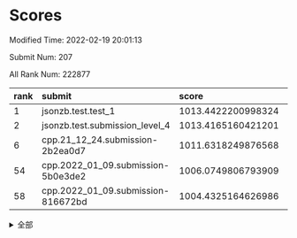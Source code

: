 # Scores

Modified Time: 2022-02-19 20:01:13

Submit Num: 207

All Rank Num: 222877

| rank |               submit               |       score        |       sigma        | pk_num |
| :--- | :--------------------------------- | :----------------- | :----------------- | :----- |
| 1    | jsonzb.test.test_1                 | 1013.4422200998324 | 0.8113038404168763 | 4307   |
| 2    | jsonzb.test.submission_level_4     | 1013.4165160421201 | 0.7927239425677628 | 4305   |
| 6    | cpp.21_12_24.submission-2b2ea0d7   | 1011.6318249876568 | 0.7829301894569421 | 4307   |
| 54   | cpp.2022_01_09.submission-5b0e3de2 | 1006.0749806793909 | 0.7211599570769219 | 4306   |
| 58   | cpp.2022_01_09.submission-816672bd | 1004.4325164626986 | 0.7166311367096962 | 4308   |


<details>
<summary>全部</summary>

| rank |                 submit                 |       score        |       sigma        | pk_num |
| :--- | :------------------------------------- | :----------------- | :----------------- | :----- |
| 1    | jsonzb.test.test_1                     | 1013.4422200998324 | 0.8113038404168763 | 4307   |
| 2    | jsonzb.test.submission_level_4         | 1013.4165160421201 | 0.7927239425677628 | 4305   |
| 3    | gobigger.level_3.submission_level_3_25 | 1012.4946693964322 | 0.7829740985793882 | 4306   |
| 4    | gobigger.level_3.submission_level_3_4  | 1011.9367814066505 | 0.7773045718885769 | 4306   |
| 5    | gobigger.level_3.submission_level_3_12 | 1011.7318091312025 | 0.7675686275710808 | 4303   |
| 6    | cpp.21_12_24.submission-2b2ea0d7       | 1011.6318249876568 | 0.7829301894569421 | 4307   |
| 7    | gobigger.level_3.submission_level_3_32 | 1011.6076181329387 | 0.7824672962953048 | 4308   |
| 8    | gobigger.level_3.submission_level_3_48 | 1011.405631290151  | 0.7804952536953722 | 4299   |
| 9    | gobigger.level_3.submission_level_3_27 | 1010.986313622828  | 0.7638476069567771 | 4305   |
| 10   | gobigger.level_3.submission_level_3_44 | 1010.8927109131301 | 0.7671032714792707 | 4309   |
| 11   | gobigger.level_3.submission_level_3_33 | 1010.8850115106972 | 0.750641271856205  | 4299   |
| 12   | gobigger.level_3.submission_level_3_1  | 1010.8609942199824 | 0.7675505365932662 | 4311   |
| 13   | gobigger.level_3.submission_level_3_35 | 1010.8338967239865 | 0.7700372112142032 | 4311   |
| 14   | gobigger.level_3.submission_level_3_2  | 1010.8328353385987 | 0.7757061376517648 | 4307   |
| 15   | gobigger.level_3.submission_level_3_23 | 1010.8087951505465 | 0.7752313275921415 | 4309   |
| 16   | gobigger.level_3.submission_level_3_10 | 1010.756785328003  | 0.7271409387952034 | 4310   |
| 17   | gobigger.level_3.submission_level_3_15 | 1010.7106609938079 | 0.7727735436456128 | 4309   |
| 18   | gobigger.level_3.submission_level_3_11 | 1010.6862075175228 | 0.7474082880316184 | 4301   |
| 19   | gobigger.level_3.submission_level_3_37 | 1010.6266210999927 | 0.749690040343724  | 4308   |
| 20   | gobigger.level_3.submission_level_3_36 | 1010.6056448954845 | 0.753949906543214  | 4310   |
| 21   | gobigger.level_3.submission_level_3_38 | 1010.5836221485533 | 0.75435922583888   | 4302   |
| 22   | gobigger.level_3.submission_level_3_8  | 1010.5483954577973 | 0.7661784175946981 | 4309   |
| 23   | gobigger.level_3.submission_level_3_22 | 1010.5127196219923 | 0.7549946137650067 | 4310   |
| 24   | gobigger.level_3.submission_level_3_31 | 1010.4130073458048 | 0.7904561472815512 | 4309   |
| 25   | gobigger.level_3.submission_level_3_19 | 1010.3960104791098 | 0.7872099640309587 | 4306   |
| 26   | gobigger.level_3.submission_level_3_34 | 1010.2453075521046 | 0.7586394232577268 | 4307   |
| 27   | gobigger.level_3.submission_level_3_47 | 1010.139506191517  | 0.7704047221855356 | 4305   |
| 28   | gobigger.level_3.submission_level_3_0  | 1009.9894692242158 | 0.7591333715939721 | 4308   |
| 29   | gobigger.level_3.submission_level_3_40 | 1009.9769125260793 | 0.7699742160049011 | 4310   |
| 30   | gobigger.level_3.submission_level_3_30 | 1009.9033406976291 | 0.7567413376615248 | 4312   |
| 31   | gobigger.level_3.submission_level_3_28 | 1009.8532045987344 | 0.7684034630628611 | 4302   |
| 32   | gobigger.level_3.submission_level_3_13 | 1009.8136170389479 | 0.7610451397898071 | 4303   |
| 33   | gobigger.level_3.submission_level_3_5  | 1009.7936839081211 | 0.750472556125902  | 4309   |
| 34   | gobigger.level_3.submission_level_3_7  | 1009.7788664019254 | 0.7702315038022588 | 4306   |
| 35   | gobigger.level_3.submission_level_3_16 | 1009.7776660956389 | 0.7519643287815998 | 4303   |
| 36   | gobigger.level_3.submission_level_3_39 | 1009.6963121796506 | 0.7635016754312772 | 4309   |
| 37   | gobigger.level_3.submission_level_3_6  | 1009.6782703392457 | 0.7402187126208911 | 4310   |
| 38   | gobigger.level_3.submission_level_3_21 | 1009.4971430655687 | 0.7481835422764281 | 4308   |
| 39   | gobigger.level_3.submission_level_3_3  | 1009.4684422722462 | 0.7729055378414008 | 4307   |
| 40   | gobigger.level_3.submission_level_3_42 | 1009.404551555371  | 0.7592231356711905 | 4307   |
| 41   | gobigger.level_3.submission_level_3_18 | 1009.3390175008324 | 0.7431056412857736 | 4305   |
| 42   | gobigger.level_3.submission_level_3_9  | 1009.310029638285  | 0.7584525499281005 | 4305   |
| 43   | gobigger.level_3.submission_level_3_29 | 1009.2385013669842 | 0.7475492997976986 | 4308   |
| 44   | gobigger.level_3.submission_level_3_20 | 1009.228922875699  | 0.7646908895404292 | 4309   |
| 45   | gobigger.level_3.submission_level_3_14 | 1009.1683894135024 | 0.7559855053053822 | 4304   |
| 46   | gobigger.level_3.submission_level_3_46 | 1009.0072424570304 | 0.7608546165931601 | 4310   |
| 47   | gobigger.level_3.submission_level_3_43 | 1008.8379231433208 | 0.7547558817894261 | 4307   |
| 48   | gobigger.level_3.submission_level_3_45 | 1008.5462766239367 | 0.7557936842175619 | 4310   |
| 49   | gobigger.level_3.submission_level_3_24 | 1008.4177777475745 | 0.7942167812049737 | 4298   |
| 50   | gobigger.level_3.submission_level_3_26 | 1008.0887277278807 | 0.7312391599664068 | 4305   |
| 51   | gobigger.level_3.submission_level_3_41 | 1008.0577512122463 | 0.7621032753466277 | 4306   |
| 52   | gobigger.level_3.submission_level_3_49 | 1007.98954052773   | 0.7371985558891402 | 4303   |
| 53   | gobigger.level_3.submission_level_3_17 | 1007.5059939690782 | 0.7345441646313506 | 4304   |
| 54   | cpp.2022_01_09.submission-5b0e3de2     | 1006.0749806793909 | 0.7211599570769219 | 4306   |
| 55   | gobigger.level_1.submission_level_1_29 | 1005.023491118938  | 0.7285384678201051 | 4306   |
| 56   | gobigger.level_1.submission_level_1_21 | 1004.8212119375447 | 0.7170312820329131 | 4307   |
| 57   | gobigger.level_1.submission_level_1_7  | 1004.4934724457868 | 0.7129358016129171 | 4313   |
| 58   | cpp.2022_01_09.submission-816672bd     | 1004.4325164626986 | 0.7166311367096962 | 4308   |
| 59   | gobigger.level_1.submission_level_1_38 | 1004.3909680302553 | 0.7116639511926611 | 4309   |
| 60   | gobigger.level_1.submission_level_1_34 | 1004.3416524431659 | 0.7327091514778769 | 4301   |
| 61   | gobigger.level_1.submission_level_1_22 | 1004.3219521885742 | 0.7246108249803614 | 4308   |
| 62   | gobigger.level_1.submission_level_1_23 | 1004.3024514551789 | 0.7219974778628719 | 4303   |
| 63   | gobigger.level_1.submission_level_1_14 | 1004.130448704145  | 0.7249341929644796 | 4305   |
| 64   | gobigger.level_1.submission_level_1_17 | 1003.946122176939  | 0.7200842705050238 | 4306   |
| 65   | gobigger.level_1.submission_level_1_13 | 1003.9023887652107 | 0.7228129255163965 | 4307   |
| 66   | gobigger.level_1.submission_level_1_8  | 1003.9021384155635 | 0.7079298019341365 | 4304   |
| 67   | gobigger.level_1.submission_level_1_36 | 1003.8725751797343 | 0.7167466021166723 | 4305   |
| 68   | gobigger.level_1.submission_level_1_39 | 1003.8255496073853 | 0.7077726537159242 | 4302   |
| 69   | gobigger.level_1.submission_level_1_37 | 1003.8017148607116 | 0.7067803325282146 | 4312   |
| 70   | gobigger.level_1.submission_level_1_28 | 1003.768071528241  | 0.7189655864902135 | 4307   |
| 71   | gobigger.level_1.submission_level_1_33 | 1003.7380704692235 | 0.6991040364384719 | 4304   |
| 72   | gobigger.level_1.submission_level_1_15 | 1003.7163217276635 | 0.7235153530233306 | 4304   |
| 73   | gobigger.level_1.submission_level_1_24 | 1003.6789157532797 | 0.7152199337874316 | 4313   |
| 74   | gobigger.level_1.submission_level_1_48 | 1003.5398978039374 | 0.7215937605449465 | 4305   |
| 75   | gobigger.level_1.submission_level_1_45 | 1003.456936491793  | 0.7198976665294979 | 4309   |
| 76   | gobigger.level_1.submission_level_1_18 | 1003.4392683845847 | 0.7163993718006613 | 4309   |
| 77   | gobigger.level_1.submission_level_1_47 | 1003.4225195286798 | 0.7176515424167382 | 4305   |
| 78   | gobigger.level_1.submission_level_1_32 | 1003.4156016806555 | 0.7149792697316062 | 4305   |
| 79   | gobigger.level_1.submission_level_1_43 | 1003.4109348245339 | 0.710743036972929  | 4301   |
| 80   | gobigger.level_1.submission_level_1_16 | 1003.3855191982092 | 0.7184697155395574 | 4305   |
| 81   | gobigger.level_1.submission_level_1_25 | 1003.3774118230751 | 0.7199174716735982 | 4309   |
| 82   | gobigger.level_1.submission_level_1_35 | 1003.3410177389593 | 0.7148883619697485 | 4307   |
| 83   | gobigger.level_1.submission_level_1_30 | 1003.330236250969  | 0.720344585676322  | 4311   |
| 84   | gobigger.level_1.submission_level_1_42 | 1003.1579802173163 | 0.7342106299714528 | 4305   |
| 85   | gobigger.level_1.submission_level_1_44 | 1003.148708815005  | 0.7193441935471118 | 4304   |
| 86   | gobigger.level_1.submission_level_1_6  | 1003.1376980088799 | 0.7100993352500492 | 4312   |
| 87   | gobigger.level_1.submission_level_1_0  | 1003.1109452740109 | 0.7209670693646436 | 4303   |
| 88   | gobigger.level_1.submission_level_1_40 | 1003.0934927986474 | 0.7245438787375402 | 4309   |
| 89   | gobigger.level_1.submission_level_1_9  | 1003.0615771706225 | 0.72002671978898   | 4309   |
| 90   | gobigger.level_1.submission_level_1_12 | 1003.0037429852913 | 0.7220850966203487 | 4308   |
| 91   | gobigger.level_1.submission_level_1_31 | 1002.9873405032403 | 0.7166435012898714 | 4307   |
| 92   | gobigger.level_1.submission_level_1_46 | 1002.9274047883567 | 0.7213970816881567 | 4306   |
| 93   | gobigger.level_1.submission_level_1_26 | 1002.7557198473215 | 0.7124344573493447 | 4307   |
| 94   | gobigger.level_1.submission_level_1_27 | 1002.6750277677022 | 0.7239427600270595 | 4306   |
| 95   | gobigger.level_1.submission_level_1_2  | 1002.646639401199  | 0.711276628974739  | 4298   |
| 96   | gobigger.level_1.submission_level_1_5  | 1002.6341565905964 | 0.7234302593642561 | 4304   |
| 97   | gobigger.level_1.submission_level_1_1  | 1002.4799611520639 | 0.7273343164006039 | 4306   |
| 98   | gobigger.level_1.submission_level_1_10 | 1002.3932596157549 | 0.7133141367724982 | 4307   |
| 99   | gobigger.level_1.submission_level_1_49 | 1002.3198287721912 | 0.7144209071628217 | 4310   |
| 100  | gobigger.level_1.submission_level_1_41 | 1002.3036750636204 | 0.7053884698609887 | 4304   |
| 101  | gobigger.level_1.submission_level_1_4  | 1002.2289396050024 | 0.7149572053880384 | 4306   |
| 102  | gobigger.level_1.submission_level_1_19 | 1002.1410853186472 | 0.7195831988425622 | 4303   |
| 103  | gobigger.level_1.submission_level_1_11 | 1002.125251805206  | 0.7155812871771227 | 4311   |
| 104  | gobigger.level_1.submission_level_1_3  | 1002.0357467949518 | 0.7157619354768376 | 4311   |
| 105  | gobigger.level_1.submission_level_1_20 | 1001.8800231917671 | 0.7067818054123476 | 4309   |
| 106  | gobigger.random.submission_random_42   | 997.5488586790992  | 0.708934222628943  | 4311   |
| 107  | gobigger.random.submission_random_21   | 997.086491974311   | 0.685876527442476  | 4305   |
| 108  | gobigger.random.submission_random_24   | 997.003361218295   | 0.7051600188345581 | 4311   |
| 109  | gobigger.random.submission_random_28   | 996.9672481409689  | 0.7055831443983411 | 4306   |
| 110  | gobigger.random.submission_random_40   | 996.9320063435276  | 0.7063485599666712 | 4308   |
| 111  | gobigger.random.submission_random_37   | 996.8430202891859  | 0.7134499190461628 | 4307   |
| 112  | gobigger.random.submission_random_3    | 996.7371452536472  | 0.7053605930346735 | 4304   |
| 113  | gobigger.random.submission_random_6    | 996.7217432038005  | 0.712912097309079  | 4308   |
| 114  | gobigger.random.submission_random_34   | 996.6170910121903  | 0.700834071220789  | 4303   |
| 115  | gobigger.random.submission_random_23   | 996.5875483175561  | 0.7006009535635928 | 4308   |
| 116  | gobigger.random.submission_random_5    | 996.5366543092059  | 0.7202605971648934 | 4306   |
| 117  | gobigger.random.submission_random_4    | 996.5342812803563  | 0.7113168419671827 | 4305   |
| 118  | gobigger.random.submission_random_17   | 996.4184455318969  | 0.6960755630282325 | 4301   |
| 119  | gobigger.random.submission_random_44   | 996.4021166220616  | 0.7104949610236341 | 4314   |
| 120  | gobigger.random.submission_random_47   | 996.3463921573509  | 0.7135611928154207 | 4303   |
| 121  | gobigger.random.submission_random_10   | 996.3340124910278  | 0.7096903350501532 | 4308   |
| 122  | gobigger.random.submission_random_25   | 996.2942837027294  | 0.7233767436279388 | 4312   |
| 123  | gobigger.random.submission_random_38   | 996.2254571393781  | 0.7045931416752802 | 4305   |
| 124  | gobigger.random.submission_random_35   | 996.1848275766833  | 0.7063257370293594 | 4306   |
| 125  | gobigger.random.submission_random_2    | 996.1767712301864  | 0.7105107869306583 | 4308   |
| 126  | gobigger.random.submission_random_36   | 996.1457730336492  | 0.7101726351666546 | 4305   |
| 127  | gobigger.random.submission_random_14   | 996.1009396454241  | 0.6994799773891479 | 4304   |
| 128  | gobigger.random.submission_random_29   | 996.0957292880481  | 0.7130760886103431 | 4311   |
| 129  | gobigger.random.submission_random_49   | 995.954337627659   | 0.7183776072910119 | 4311   |
| 130  | gobigger.random.submission_random_30   | 995.8479614479832  | 0.7310472841922676 | 4309   |
| 131  | gobigger.random.submission_random_33   | 995.8098348086729  | 0.7192643222469289 | 4307   |
| 132  | gobigger.random.submission_random_12   | 995.8084761773962  | 0.715000416411786  | 4305   |
| 133  | gobigger.random.submission_random_13   | 995.7920935244819  | 0.7212816942399575 | 4309   |
| 134  | gobigger.random.submission_random_27   | 995.7757207610451  | 0.7153666198069891 | 4307   |
| 135  | gobigger.random.submission_random_48   | 995.7709055064954  | 0.7245642862869975 | 4307   |
| 136  | gobigger.random.submission_random_41   | 995.7654107273457  | 0.7146919691443189 | 4305   |
| 137  | gobigger.random.submission_random_43   | 995.7543248868021  | 0.7196052276671848 | 4306   |
| 138  | gobigger.random.submission_random_46   | 995.6332055423023  | 0.7170627488057053 | 4309   |
| 139  | gobigger.random.submission_random_7    | 995.6173792526961  | 0.7268085231780426 | 4305   |
| 140  | gobigger.random.submission_random_32   | 995.5749321705053  | 0.7132564976439116 | 4308   |
| 141  | gobigger.random.submission_random_16   | 995.4993378317756  | 0.7451134883871315 | 4306   |
| 142  | gobigger.random.submission_random_15   | 995.4665643661685  | 0.7048755406232264 | 4305   |
| 143  | gobigger.random.submission_random_39   | 995.3887249311634  | 0.7156080320055559 | 4308   |
| 144  | gobigger.random.submission_random_45   | 995.3294753620781  | 0.7206471089389744 | 4309   |
| 145  | gobigger.random.submission_random_19   | 995.260222258927   | 0.7126392606870343 | 4309   |
| 146  | gobigger.random.submission_random_31   | 995.2150537123645  | 0.6957653079901183 | 4305   |
| 147  | gobigger.random.submission_random_22   | 995.2008564945581  | 0.7080833789001981 | 4306   |
| 148  | gobigger.random.submission_random_18   | 995.1814982017271  | 0.6991700439180291 | 4307   |
| 149  | gobigger.random.submission_random_9    | 995.1489869708855  | 0.7141116803873342 | 4304   |
| 150  | gobigger.random.submission_random_8    | 995.0732636061342  | 0.7184363274185073 | 4302   |
| 151  | gobigger.random.submission_random_1    | 994.8379680629114  | 0.7161349949984868 | 4306   |
| 152  | gobigger.random.submission_random_11   | 994.8004540541538  | 0.7175426886010051 | 4307   |
| 153  | gobigger.random.submission_random_26   | 994.5623305100186  | 0.736153653282885  | 4309   |
| 154  | gobigger.random.submission_random_0    | 994.4757606459859  | 0.7245674536465853 | 4306   |
| 155  | gobigger.random.submission_random_20   | 994.3620461131463  | 0.7282332173217362 | 4307   |
| 156  | gobigger.level_2.submission_level_2_37 | 994.1528620691976  | 0.7424863219049359 | 4308   |
| 157  | gobigger.level_2.submission_level_2_28 | 993.945327548905   | 0.7256826124234761 | 4307   |
| 158  | gobigger.level_2.submission_level_2_30 | 993.7517678116874  | 0.7227355328975172 | 4309   |
| 159  | gobigger.level_2.submission_level_2_20 | 993.661190583783   | 0.7536007583889174 | 4309   |
| 160  | gobigger.level_2.submission_level_2_31 | 993.6403372278475  | 0.7189161704488337 | 4306   |
| 161  | gobigger.level_2.submission_level_2_40 | 993.5851341579104  | 0.7287657510490945 | 4309   |
| 162  | gobigger.level_2.submission_level_2_39 | 993.4948478357093  | 0.7348159812701399 | 4304   |
| 163  | gobigger.level_2.submission_level_2_17 | 993.024889793474   | 0.7415764948745351 | 4312   |
| 164  | gobigger.level_2.submission_level_2_8  | 992.9230320941936  | 0.750054320385537  | 4308   |
| 165  | gobigger.level_2.submission_level_2_11 | 992.796142221549   | 0.7321986628926729 | 4309   |
| 166  | gobigger.level_2.submission_level_2_49 | 992.6485998237825  | 0.7368667886079312 | 4310   |
| 167  | gobigger.level_2.submission_level_2_13 | 992.6151493545242  | 0.7280878311170447 | 4301   |
| 168  | gobigger.level_2.submission_level_2_41 | 992.5591855473426  | 0.7340757882532387 | 4312   |
| 169  | gobigger.level_2.submission_level_2_24 | 992.4651812319336  | 0.7377298863216967 | 4310   |
| 170  | gobigger.level_2.submission_level_2_10 | 992.4614238944473  | 0.7446005932322112 | 4308   |
| 171  | gobigger.level_2.submission_level_2_6  | 992.4119972934624  | 0.7330893393382436 | 4306   |
| 172  | gobigger.level_2.submission_level_2_43 | 992.3978594085178  | 0.7430955026208554 | 4305   |
| 173  | gobigger.level_2.submission_level_2_9  | 992.3493837075727  | 0.738305317435135  | 4308   |
| 174  | gobigger.level_2.submission_level_2_47 | 992.3407788055584  | 0.7595849333661561 | 4308   |
| 175  | gobigger.level_2.submission_level_2_7  | 992.2418042800455  | 0.7616724111107173 | 4308   |
| 176  | gobigger.level_2.submission_level_2_2  | 992.2104726443413  | 0.7472837069305839 | 4310   |
| 177  | gobigger.level_2.submission_level_2_33 | 992.1908892958526  | 0.7458306436176273 | 4306   |
| 178  | gobigger.level_2.submission_level_2_12 | 992.0814744930415  | 0.7530374376035769 | 4309   |
| 179  | gobigger.level_2.submission_level_2_21 | 992.0713153370763  | 0.7393547121155671 | 4306   |
| 180  | gobigger.level_2.submission_level_2_27 | 991.9920494935322  | 0.7410703225171941 | 4312   |
| 181  | gobigger.level_2.submission_level_2_38 | 991.9308525726343  | 0.7490361768117166 | 4303   |
| 182  | gobigger.level_2.submission_level_2_23 | 991.838076954279   | 0.7437078589454162 | 4307   |
| 183  | gobigger.level_2.submission_level_2_16 | 991.8067030842216  | 0.7541824005813185 | 4308   |
| 184  | gobigger.level_2.submission_level_2_5  | 991.698896750239   | 0.7498613112699412 | 4311   |
| 185  | gobigger.level_2.submission_level_2_0  | 991.6120941697435  | 0.7576621808115158 | 4309   |
| 186  | gobigger.level_2.submission_level_2_34 | 991.603908162827   | 0.7472269589526989 | 4308   |
| 187  | gobigger.level_2.submission_level_2_25 | 991.5078370243793  | 0.7546329764795645 | 4310   |
| 188  | gobigger.level_2.submission_level_2_15 | 991.5027023516087  | 0.7601209824852357 | 4306   |
| 189  | gobigger.level_2.submission_level_2_29 | 991.4444895142577  | 0.7440142420921926 | 4310   |
| 190  | gobigger.level_2.submission_level_2_22 | 991.4098140248802  | 0.787222114380538  | 4308   |
| 191  | gobigger.level_2.submission_level_2_3  | 991.3527371821904  | 0.762976443775368  | 4309   |
| 192  | gobigger.level_2.submission_level_2_42 | 991.3232988354611  | 0.7639841348061653 | 4302   |
| 193  | gobigger.level_2.submission_level_2_1  | 991.2642820900777  | 0.7361200215420153 | 4302   |
| 194  | gobigger.level_2.submission_level_2_26 | 991.2464687998161  | 0.7699455587152658 | 4304   |
| 195  | gobigger.level_2.submission_level_2_4  | 991.1538560480359  | 0.7502113710171967 | 4304   |
| 196  | gobigger.level_2.submission_level_2_36 | 991.1086760986996  | 0.765884231384709  | 4301   |
| 197  | gobigger.level_2.submission_level_2_46 | 990.9303048912655  | 0.7675966776570348 | 4306   |
| 198  | gobigger.level_2.submission_level_2_44 | 990.8372430772828  | 0.7577930822780179 | 4303   |
| 199  | gobigger.level_2.submission_level_2_32 | 990.7919413798888  | 0.7469879679744355 | 4306   |
| 200  | gobigger.level_2.submission_level_2_35 | 990.770067725029   | 0.7719521613248184 | 4309   |
| 201  | gobigger.level_2.submission_level_2_18 | 990.7526984180159  | 0.7708544468669362 | 4314   |
| 202  | gobigger.level_2.submission_level_2_48 | 990.4988415698936  | 0.7686771845750834 | 4306   |
| 203  | gobigger.level_2.submission_level_2_14 | 990.4300660285711  | 0.747231886969655  | 4309   |
| 204  | gobigger.level_2.submission_level_2_19 | 990.4255193147615  | 0.7566080595132549 | 4308   |
| 205  | gobigger.level_2.submission_level_2_45 | 989.9668661652436  | 0.7817534951746761 | 4304   |
| 206  | gobigger.none.submission_none_1        | 978.3614837339802  | 1.2235449759021026 | 4307   |
| 207  | gobigger.none.submission_none_0        | 976.9282951617386  | 1.359158028346026  | 4307   |

</details>